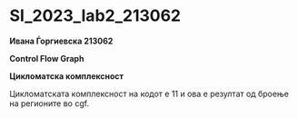 # SI_2023_lab2_213062

**Ивана Ѓоргиевска 213062**

**Control Flow Graph**


**Цикломатска комплексност**

Цикломатската комплексност на кодот е 11 и ова е резултат од броење на регионите во cgf.
